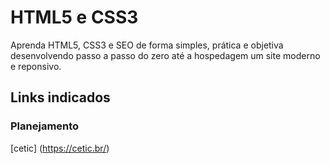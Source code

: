 # HTML5 e CSS3
Aprenda HTML5, CSS3 e SEO de forma simples, prática e objetiva desenvolvendo passo a passo do zero até a hospedagem um site moderno e reponsivo.
## Links indicados
### Planejamento
[cetic] (https://cetic.br/)
